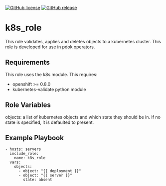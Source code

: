 [![GitHub license](https://img.shields.io/github/license/PDOK/k8s_role)](https://github.com/Shalucik/PDOK/blob/main/LICENSE)
[![GitHub release](https://img.shields.io/github/release/PDOK/k8s_role.svg)](https://github.com/PDOK/k8s_role/releases)

# k8s_role

This role validates, applies and deletes objects to a kubernetes cluster.
This role is developed for use in pdok operators.

## Requirements

This role uses the k8s module.
This requires: 
- openshift >= 0.8.0
- kubernetes-validate python module

## Role Variables

objects: a list of kubernetes objects and which state they should be in.
If no state is specified, it is defaulted to present.

## Example Playbook

    - hosts: servers
      include_role:
        name: k8s_role
      vars:
        objects:
          - object: "{{ deployment }}"
          - object: "{{ server }}"
            state: absent
